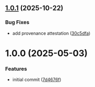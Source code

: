 ## [1.0.1](https://github.com/soliantconsulting/zoom-log-error-notifications/compare/v1.0.0...v1.0.1) (2025-10-22)


### Bug Fixes

* add provenance attestation ([30c5dfa](https://github.com/soliantconsulting/zoom-log-error-notifications/commit/30c5dfad0e915110b5a0ddec69b600158e4daee9))

# 1.0.0 (2025-05-03)


### Features

* initial commit ([7d4676f](https://github.com/soliantconsulting/zoom-log-error-notifications/commit/7d4676f753f1efa69a77b11c0f8800d136288382))
